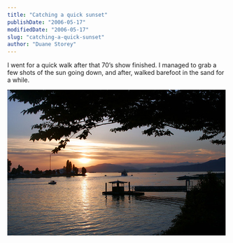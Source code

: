 ```yaml
---
title: "Catching a quick sunset"
publishDate: "2006-05-17"
modifiedDate: "2006-05-17"
slug: "catching-a-quick-sunset"
author: "Duane Storey"
---
```


I went for a quick walk after that 70’s show finished. I managed to grab a few shots of the sun going down, and after, walked barefoot in the sand for a while.

[![SunsetMay16 055](_images/catching-a-quick-sunset-1.jpg)](http://www.flickr.com/photos/duanestorey/147983487/)